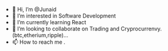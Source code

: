 - 👋 Hi, I’m @Junaid
- 👀 I’m interested in Software Development
- 🌱 I’m currently learning React
- 💞️ I’m looking to collaborate on Trading and Cryprocurrenvy.(btc,etherium,ripple)...
- 📫 How to reach me .

<!---
JunaidVedcode/JunaidVedcode is a ✨ special ✨ repository because its `README.md` (this file) appears on your GitHub profile.
You can click the Preview link to take a look at your changes.
--->
